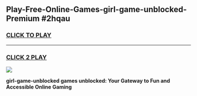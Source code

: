 
## Play-Free-Online-Games-girl-game-unblocked-Premium #2hqau
<h3>
<a href="https://premium.freeplayer.one?title=girl-game-unblocked&ref=8M">CLICK TO PLAY</a></h3>
<hr>

<h3>
<a href="https://premium.freeplayer.one?title=girl-game-unblocked&ref=8M">CLICK 2 PLAY</a>
  
</h3>

<a href="https://premium.freeplayer.one?title=girl-game-unblocked&ref=8M"><img src="https://clearcache.store/games.png"></a>


**girl-game-unblocked games unblocked: Your Gateway to Fun and Accessible Online Gaming**
